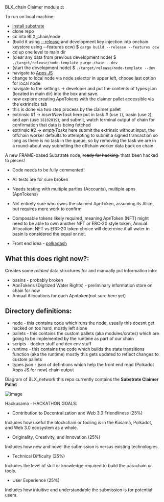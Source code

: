 BLX_chain Claimer module ⚖️

To run on local machine:
- [install substrate](https://substrate.dev/docs/en/tutorials/create-your-first-substrate-chain/)
- clone repo
- cd into BLX_chain/node
- (build it using [--release](https://doc.rust-lang.org/book/ch01-03-hello-cargo.html?highlight=--release#building-for-release) and development key injection into onchain keystore using --features ocw) $ `cargo build --release --features ocw`
- cd up one level to main dir
- (clear any data from previous development node) $ `./target/release/node-template purge-chain --dev`
- (start the development node) $ `./target/release/node-template --dev`
- navigate to [Apps JS](https://polkadot.js.org/apps/#/settings/developer)
- change to local node via node selector in upper left, choose last option for local node
- navigate to the settings -> developer and put the contents of types.json (located in main dir) into the box and save. 
- now explore creating ApnTokens with the claimer pallet accessible via the extrinsics tab 
- this is done via two step process by the claimer pallet 
- extrinsic #1 -> _insertNewTask_ here put in task # (use `1`), basin (use `2`), and apn (use `18102019`), and submit, watch terminal output of chain for confirmation that data is being fetched
- extrinsic #2 -> _emptyTasks_ here submit the extrinsic without input, the offchain worker defaults to attempting to submit a signed transaction so long as there is no task in the queue, so by removing the task we are in a round-about way submitting the offchain worker data back on chain

A new FRAME-based Substrate node, ~~ready for hacking.~~ thats been hacked to pieces!

*  Code needs to be fully commented!  

*  All tests are for sure broken  

*  Needs testing with multiple parties (Accounts), multiple apns (ApnTokens)

*  Not entirely sure who owns the claimed ApnToken, assuming its Alice, but requires more work to confirm

*  Composable tokens likely required, meaning ApnToken (NFT) might need to be able to own another NFT or ERC-20 style token, Annual Allocation. NFT vs ERC-20 token choice will determine if all water in basin is considered the equal or not. 

* Front end idea - [polkadash](https://dotleap.com/polkadash-a-vuejs-dashboard-starter-kit-for-your-substrate-chain/)
  
## What this does right now?:

Creates some *related* data structures for and manually put information into:
* basins - probably broken
* ApnTokens (Digitized Water Rights) - preliminary information store on chain for now
* Annual Allocations for each Apntoken(not sure here yet)

## Directory definitions:
* node - this contains code which runs the node, usually this doesnt get hacked on too hard, mostly left alone
* pallets - this contains the custom pallets (aka modules/crates) which are going to be implemented by the runtime as part of our chain
* scripts - docker stuff and dev env stuff
* runtime - this contains the code which builds the state transitions function (aka the runtime) mostly this gets updated to reflect changes to custom pallets
* types.json - json of defintions which help the front end read (Polkadot Apps JS for now) chain output

Diagram of BLX_network this repo currently contains the __Substrate Claimer Pallet__  

![image](https://drive.google.com/file/d/1F6F5cAr8El8iRzhxb95JW2UIjEAhxsSu/view?usp=sharing)

Hackusama - HACKATHON GOALS:
* Contribution to Decentralization and Web 3.0 Friendliness (25%)
 
 Includes how useful the blockchain or tooling is in the Kusama, Polkadot, and Web 3.0 ecosystem as a whole.

* Originality, Creativity, and Innovation (25%)

Includes how new and novel the submission is versus existing technologies.

* Technical Difficulty (25%)

Includes the level of skill or knowledge required to build the parachain or tools.

* User Experience (25%)

Includes how intuitive and understandable the submission is for potential users.